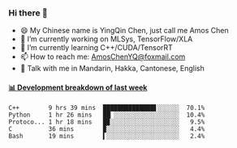 ### Hi there 👋
- 😄 My Chinese name is YingQin Chen, just call me Amos Chen
- 🔭 I’m currently working on MLSys, TensorFlow/XLA
- 🌱 I’m currently learning C++/CUDA/TensorRT
- 📫 How to reach me: AmosChenYQ@foxmail.com
- 💬 Talk with me in Mandarin, Hakka, Cantonese, English

<!-- waka-box start -->
#### <a href="https://gist.github.com/becb911736b10de673d72f2a472b1e52" target="_blank">📊 Development breakdown of last week</a>
```text
C++        9 hrs 39 mins  ██████████████▋░░░░░░  70.1%
Python     1 hr 26 mins   ██▏░░░░░░░░░░░░░░░░░░  10.4%
Protoco... 1 hr 18 mins   █▉░░░░░░░░░░░░░░░░░░░   9.5%
C          36 mins        ▉░░░░░░░░░░░░░░░░░░░░   4.4%
Bash       19 mins        ▍░░░░░░░░░░░░░░░░░░░░   2.4%
```
<!-- waka-box end -->


<!--
**AmosChenYQ/AmosChenYQ** is a ✨ _special_ ✨ repository because its `README.md` (this file) appears on your GitHub profile.

Here are some ideas to get you started:

- 🔭 I’m currently working on 
- 🌱 I’m currently learning ...
- 👯 I’m looking to collaborate on ...
- 🤔 I’m looking for help with ...
- 📫 How to reach me: AmosChenYQ@foxmail.com
- 😄 Pronouns: ...
- ⚡ Fun fact: ...
-->
